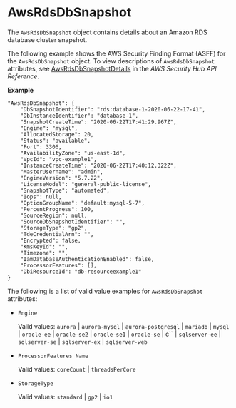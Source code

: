 # AwsRdsDbSnapshot<a name="asff-resourcedetails-awsrdsdbsnapshot"></a>

The `AwsRdsDbSnapshot` object contains details about an Amazon RDS database cluster snapshot\.

The following example shows the AWS Security Finding Format \(ASFF\) for the `AwsRdsDbSnapshot` object\. To view descriptions of `AwsRdsDbSnapshot` attributes, see [AwsRdsDbSnapshotDetails](https://docs.aws.amazon.com/securityhub/1.0/APIReference/API_AwsRdsDbSnapshotDetails.html) in the *AWS Security Hub API Reference*\.

**Example**

```
"AwsRdsDbSnapshot": {
    "DbSnapshotIdentifier": "rds:database-1-2020-06-22-17-41",
    "DbInstanceIdentifier": "database-1",
    "SnapshotCreateTime": "2020-06-22T17:41:29.967Z",
    "Engine": "mysql",
    "AllocatedStorage": 20,
    "Status": "available",
    "Port": 3306,
    "AvailabilityZone": "us-east-1d",
    "VpcId": "vpc-example1",
    "InstanceCreateTime": "2020-06-22T17:40:12.322Z",
    "MasterUsername": "admin",
    "EngineVersion": "5.7.22",
    "LicenseModel": "general-public-license",
    "SnapshotType": "automated",
    "Iops": null,
    "OptionGroupName": "default:mysql-5-7",
    "PercentProgress": 100,
    "SourceRegion": null,
    "SourceDbSnapshotIdentifier": "",
    "StorageType": "gp2",
    "TdeCredentialArn": "",
    "Encrypted": false,
    "KmsKeyId": "",
    "Timezone": "",
    "IamDatabaseAuthenticationEnabled": false,
    "ProcessorFeatures": [],
    "DbiResourceId": "db-resourceexample1"
}
```

The following is a list of valid value examples for `AwsRdsDbSnapshot` attributes:
+ `Engine`

  Valid values: `aurora` \| `aurora-mysql` \| `aurora-postgresql` \| `mariadb` \| `mysql` \| `oracle-ee` \| `oracle-se2` \| `oracle-se1` \| `oracle-se` \| c`` \| `sqlserver-ee` \| `sqlserver-se` \| `sqlserver-ex` \| `sqlserver-web`
+ `ProcessorFeatures Name`

  Valid values: `coreCount` \| `threadsPerCore`
+ `StorageType`

  Valid values: `standard` \| `gp2` \| `io1`